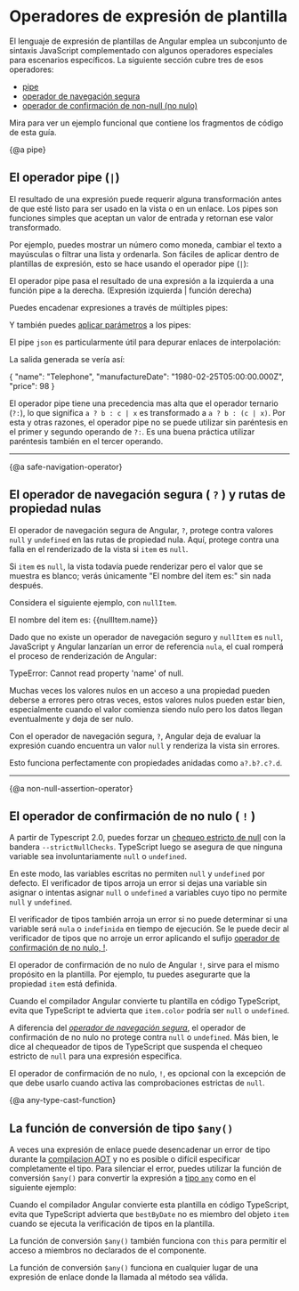 <!-- {@a expression-operators} -->

# Operadores de expresión de plantilla

El lenguaje de expresión de plantillas de Angular emplea un subconjunto de sintaxis JavaScript complementado con algunos operadores especiales para escenarios específicos. La siguiente sección cubre tres de esos operadores:


- [pipe](guide/template-expression-operators#pipe)
- [operador de navegación segura](guide/template-expression-operators#safe-navigation-operator)
- [operador de confirmación de non-null (no nulo)](guide/template-expression-operators#non-null-assertion-operator)

<div class="alert is-helpful">

Mira <live-example></live-example> para ver un ejemplo funcional que contiene los fragmentos de código de esta guía.

</div>

{@a pipe}

## El operador pipe (`|`)

El resultado de una expresión puede requerir alguna transformación antes de que esté listo para ser usado en la vista o en un enlace.
Los pipes son funciones simples que aceptan un valor de entrada y retornan ese valor transformado.

Por ejemplo, puedes mostrar un número como moneda, cambiar el texto a mayúsculas o filtrar una lista y ordenarla.
Son fáciles de aplicar dentro de plantillas de expresión, esto se hace usando el operador pipe (`|`):

<code-example path="template-expression-operators/src/app/app.component.html" region="uppercase-pipe" header="src/app/app.component.html"></code-example>

El operador pipe pasa el resultado de una expresión a la izquierda a una función pipe a la derecha. (Expresión izquierda | función derecha)

Puedes encadenar expresiones a través de múltiples pipes:

<code-example path="template-expression-operators/src/app/app.component.html" region="pipe-chain" header="src/app/app.component.html"></code-example>

Y también puedes [aplicar parámetros](guide/pipes#parameterizing-a-pipe) a los pipes:

<code-example path="template-expression-operators/src/app/app.component.html" region="date-pipe" header="src/app/app.component.html"></code-example>

El pipe `json` es particularmente útil para depurar enlaces de interpolación:

<code-example path="template-expression-operators/src/app/app.component.html" region="json-pipe" header="src/app/app.component.html"></code-example>

La salida generada se vería así:

<code-example language="json">
  { "name": "Telephone",
    "manufactureDate": "1980-02-25T05:00:00.000Z",
    "price": 98 }
</code-example>

<div class="alert is-helpful">

El operador pipe tiene una precedencia mas alta que el operador ternario (`?:`),
lo que significa `a ? b : c | x` es transformado a `a ? b : (c | x)`.
Por esta y otras razones,
el operador pipe no se puede utilizar sin paréntesis en el primer y segundo operando de `?:`.
Es una buena práctica utilizar paréntesis también en el tercer operando.

</div>

<hr/>

{@a safe-navigation-operator}

## El operador de navegación segura ( `?` ) y rutas de propiedad nulas

El operador de navegación segura de Angular, `?`, protege contra valores `null` y `undefined`
en las rutas de propiedad nula. Aquí, protege contra una falla en el renderizado de la vista si `item` es `null`.

<code-example path="template-expression-operators/src/app/app.component.html" region="safe" header="src/app/app.component.html"></code-example>

Si `item` es `null`, la vista todavía puede renderizar pero el valor que se muestra es blanco; verás únicamente "El nombre del item es:" sin nada después.

Considera el siguiente ejemplo, con `nullItem`.

<code-example language="html">
  El nombre del item es: {{nullItem.name}}
</code-example>

Dado que no existe un operador de navegación seguro y `nullItem` es `null`, JavaScript y Angular lanzarían un error de referencia `nula`, el cual romperá el proceso de renderización de Angular:

<code-example language="bash">
  TypeError: Cannot read property 'name' of null.
</code-example>

Muchas veces los valores nulos en un acceso a una propiedad pueden deberse a errores pero otras veces,
estos valores nulos pueden estar bien,
especialmente cuando el valor comienza siendo nulo pero los datos llegan eventualmente y deja de ser nulo.

Con el operador de navegación segura, `?`, Angular deja de evaluar la expresión cuando encuentra un valor `null` y renderiza la vista sin errores.

Esto funciona perfectamente con propiedades anidadas como `a?.b?.c?.d`.

<hr/>

{@a non-null-assertion-operator}

## El operador de confirmación de no nulo ( `!` )

A partir de Typescript 2.0, puedes forzar un [chequeo estricto de null](http://www.typescriptlang.org/docs/handbook/release-notes/typescript-2-0.html "Chequeo estricto de null en TypeScript") con la bandera `--strictNullChecks`. TypeScript luego se asegura de que ninguna variable sea involuntariamente `null` o `undefined`.

En este modo, las variables escritas no permiten `null` y `undefined` por defecto.
El verificador de tipos arroja un error si dejas una variable sin asignar o intentas asignar `null` o `undefined` a variables cuyo tipo no permite `null` y `undefined`.

El verificador de tipos también arroja un error si no puede determinar si una variable será `nula` o `indefinida` en tiempo de ejecución. Se le puede decir al verificador de tipos que no arroje un error aplicando el sufijo
[operador de confirmación de no nulo, !](http://www.typescriptlang.org/docs/handbook/release-notes/typescript-2-0.html#non-null-assertion-operator "Non-null assertion operator").

El operador de confirmación de no nulo de Angular `!`, sirve para el mismo propósito en
la plantilla. Por ejemplo, tu puedes asegurarte que la propiedad `item` está definida.

<code-example path="template-expression-operators/src/app/app.component.html" region="non-null" header="src/app/app.component.html"></code-example>

Cuando el compilador Angular convierte tu plantilla en código TypeScript,
evita que TypeScript te advierta que `item.color` podría ser `null` o `undefined`.

A diferencia del [_operador de navegación segura_](guide/template-expression-operators#safe-navigation-operator "Safe navigation operator (?)"),
el operador de confirmación de no nulo no protege contra `null` o `undefined`.
Más bien, le dice al chequeador de tipos de TypeScript que suspenda el chequeo estricto de `null` para una expresión especifica.

El operador de confirmación de no nulo, `!`, es opcional con la excepción de que debe usarlo cuando activa las comprobaciones estrictas de `null`.

{@a any-type-cast-function}

## La función de conversión de tipo `$any()`

A veces una expresión de enlace puede desencadenar un error de tipo durante la [compilacion AOT](guide/aot-compiler) y no es posible o difícil especificar completamente el tipo.
Para silenciar el error, puedes utilizar la función de conversión `$any()` para convertir la expresión a [tipo `any`](http://www.typescriptlang.org/docs/handbook/basic-types.html#any)
como en el siguiente ejemplo:

<code-example path="built-in-template-functions/src/app/app.component.html" region="any-type-cast-function-1" header="src/app/app.component.html"></code-example>

Cuando el compilador Angular convierte esta plantilla en código TypeScript,
evita que TypeScript advierta que `bestByDate` no es miembro del objeto `item`
cuando se ejecuta la verificación de tipos en la plantilla.

La función de conversión `$any()` también funciona con `this` para permitir el acceso a miembros no declarados de
el componente.

<code-example path="built-in-template-functions/src/app/app.component.html" region="any-type-cast-function-2" header="src/app/app.component.html"></code-example>

La función de conversión `$any()` funciona en cualquier lugar de una expresión de enlace donde la llamada al método sea válida.
